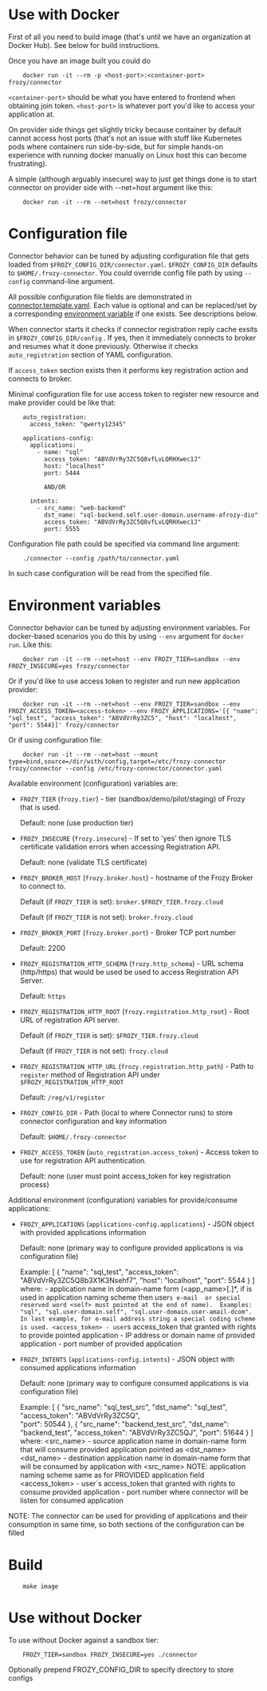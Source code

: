 # Use with Docker

First of all you need to build image (that's until we have an organization at
Docker Hub). See below for build instructions.

Once you have an image built you could do

        docker run -it --rm -p <host-port>:<container-port> frozy/connector

```<container-port>``` should be what you have entered to frontend when obtaining join
token. ```<host-port>``` is whatever port you'd like to access your application at.

On provider side things get slightly tricky because container by default cannot
access host ports (that's not an issue with stuff like Kubernetes pods where
containers run side-by-side, but for simple hands-on experience with running
docker manually on Linux host this can become frustrating).

A simple (although arguably insecure) way to just get things done is to start
connector on provider side with --net=host argument like this:

        docker run -it --rm --net=host frozy/connector

# Configuration file

Connector behavior can be tuned by adjusting configuration file that gets loaded
from ```$FROZY_CONFIG_DIR/connector.yaml```. ```$FROZY_CONFIG_DIR``` defaults to
```$HOME/.frozy-connector```. You could override config file path by using
```--config``` command-line argument.

All possible configuration file fields are demonstrated in
[connector.template.yaml](connector.template.yaml). Each value is optional and
can be replaced/set by a corresponding [environment variable](#environment-variables)
if one exists. See descriptions below.

When connector starts it checks if connector registration reply cache exsits in
```$FROZY_CONFIG_DIR/config``` . If yes, then it immediately connects to broker
and resumes what it done previously. Otherwise it checks ```auto_registration``` 
section of YAML configuration.

If `access_token` section exists then it performs key registration action and 
connects to broker.

Minimal configuration file for use access token to register new resource and make provider
could be like that:

        auto_registration:
          access_token: "qwerty12345"
          
        applications-config:
          applications:
            - name: "sql"
              access_token: "ABVdVrRy3ZC5Q8vfLvLQRHXwec1J"
		      host: "localhost"
              port: 5444
              
              AND/OR
              
          intents:
            - src_name: "web-backend"
			  dst_name: "sql-backend.self.user-domain.username-afrozy-dio"
			  access_token: "ABVdVrRy3ZC5Q8vfLvLQRHXwec1J"
			  port: 5555  

Configuration file path could be specified via command line argument:

        ./connector --config /path/to/connector.yaml

In such case configuration will be read from the specified file.

# Environment variables

Connector behavior can be tuned by adjusting environment variables. For
docker-based scenarios you do this by using ```--env``` argument for
```docker run```. Like this:

        docker run -it --rm --net=host --env FROZY_TIER=sandbox --env FROZY_INSECURE=yes frozy/connector

Or if you'd like to use access token to register and run new application provider:	

        docker run -it --rm --net=host --env FROZY_TIER=sandbox --env FROZY_ACCESS_TOKEN=<access-token> --env FROZY_APPLICATIONS='[{ "name": "sql_test", "access_token": "ABVdVrRy3ZC5", "host": "localhost", "port": 5544}]' frozy/connector

Or if using configuration file:

        docker run -it --rm --net=host --mount type=bind,source=/dir/with/config,target=/etc/frozy-connector frozy/connector --config /etc/frozy-connector/connector.yaml

Available environment (configuration) variables are:
  * ```FROZY_TIER``` (```frozy.tier```) - tier (sandbox/demo/pilot/staging) of Frozy that is used.

    Default: none (use production tier)

  * ```FROZY_INSECURE``` (```frozy.insecure```) - If set to 'yes' then ignore TLS certificate validation
    errors when accessing Registration API.

    Default: none (validate TLS certificate)

  * ```FROZY_BROKER_HOST``` (```frozy.broker.host```) - hostname of the Frozy Broker to connect to.

    Default (if ```FROZY_TIER``` is set): ```broker.$FROZY_TIER.frozy.cloud```

    Default (if ```FROZY_TIER``` is not set): ```broker.frozy.cloud```

  * ```FROZY_BROKER_PORT``` (```frozy.broker.port```) - Broker TCP port number

    Default: 2200

  * ```FROZY_REGISTRATION_HTTP_SCHEMA``` (```frozy.http_schema```) - URL schema (http/https) that would be
    used be used to access Registration API Server.

    Default: ```https```

  * ```FROZY_REGISTRATION_HTTP_ROOT``` (```frozy.registration.http_root```) - Root URL of registration API server.

    Default (if ```FROZY_TIER``` is set): ```$FROZY_TIER.frozy.cloud```

    Default (if ```FROZY_TIER``` is not set): ```frozy.cloud```

  * ```FROZY_REGISTRATION_HTTP_URL``` (```frozy.registration.http_path```) - Path to ```register``` method of Registration
    API under ```$FROZY_REGISTRATION_HTTP_ROOT```

    Default: ```/reg/v1/register```

  * ```FROZY_CONFIG_DIR``` - Path (local to where Connector runs) to store
    connector configuration and key information

    Default: ```$HOME/.frozy-connector```

  * ```FROZY_ACCESS_TOKEN``` (```auto_registration.access_token```) - Access
    token to use for registration API authentication.

    Default: none (user must point access_token for key registration process)

Additional environment (configuration) variables for provide/consume applications:

  * ```FROZY_APPLICATIONS``` (```applications-config.applications```) - JSON object with provided applications information
  
    Default: none (primary way to configure provided applications is via configuration file)
    
    Example: 
		[
		   {
			  "name": "sql_test",
			  "access_token": "ABVdVrRy3ZC5Q8b3X1K3Nsehf7",
			  "host": "localhost",
			  "port": 5544
		   }
		]
		where:
		<name> - application name in domain-name form (<app_name>[.<domain>]*, if <domain> is used in application naming scheme then user`s e-mail 
				 or special reserved word <self> must pointed at the end of name). 
				 Examples: "sql", "sql.user-domain.self", "sql.user-domain.user-amail-dcom". In last example, for e-mail address string a special coding scheme is used.
		<access_token> - user`s access_token that granted with rights to provide pointed application
		<host> - IP address or domain name of provided application
		<port> - port number of provided application
    
  * ```FROZY_INTENTS``` (```applications-config.intents```) - JSON object with consumed applications information
  
    Default: none (primary way to configure consumed applications is via configuration file)
    
    Example:
		[
		   {
			  "src_name": "sql_test_src",
			  "dst_name": "sql_test",
			  "access_token": "ABVdVrRy3ZC5Q",      
			  "port": 50544
		   },
		   {
			  "src_name": "backend_test_src",
			  "dst_name": "backend_test",
			  "access_token": "ABVdVrRy3ZC5QJ",
			  "port": 51644
		   }
		]
		where:
		<src_name> - source application name in domain-name form that will consume provided application pointed as <dst_name>
		<dst_name> - destination application name in domain-name form that will be consumed by application with <src_name>
					NOTE: application naming scheme same as for PROVIDED application <name> field
		<access_token> - user`s access_token that granted with rights to consume provided application
		<port> - port number where connector will be listen for consumed application
    
  NOTE: The connector can be used for providing of applications and their consumption in same time, so both sections of the configuration can be filled

    
# Build

        make image

# Use without Docker

To use without Docker against a sandbox tier:

        FROZY_TIER=sandbox FROZY_INSECURE=yes ./connector

Optionally prepend FROZY_CONFIG_DIR to specify directory to store configs
